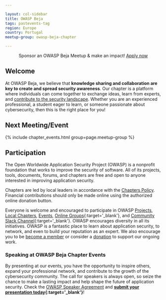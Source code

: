 ```yaml
---

layout: col-sidebar
title: OWASP Beja
tags: pastevents-tag
region: Europe
country: Portugal
meetup-group: owasp-beja-chapter

---
```


<div class="alert">
  <p style="text-align:center">
    Sponsor an OWASP Beja Meetup & make an impact!
    <a href="https://forms.gle/Yq3qPhcixJGnNgMRA">
      Apply now
    </a>
  </p>
</div>

## Welcome

At OWASP Beja, we believe that **knowledge sharing and collaboration are key to
create and spread security awareness**. Our chapter is a platform where
individuals can come together to exchange ideas, learn from experts, and
[contribute to the security landscape][speak]. Whether you are an experienced
professional, a student eager to learn, or someone passionate about
cybersecurity, then this is the right place for you!

## Next Meeting/Event

{% include chapter_events.html group=page.meetup-group %}

## Participation

The Open Worldwide Application Security Project (OWASP) is a nonprofit
foundation that works to improve the security of software. All of its projects,
tools, documents, forums, and chapters are free and open to anyone interested
in improving application security.

Chapters are led by local leaders in accordance with the [Chapters Policy].
Financial contributions should only be made online using the authorized online
donation button. 

Everyone is welcome and encouraged to participate in OWASP [Projects], [Local
Chapters], [Events], [Online Groups]{:target='_blank'}, and [Community Slack
Channel]{:target='_blank'}. OWASP encourages diversity in all its initiatives.
OWASP is a fantastic place to learn about application security, to network, and
even to build your reputation as an expert. We also encourage you to be [become
a member] or consider a [donation] to support our ongoing work.

### Speaking at OWASP Beja Chapter Events

By presenting at our events, you have the opportunity to inspire others, expand
your professional network, and contribute to the growth of the cybersecurity
community. The call for speakers is always open, so seize the chance to make a
lasting impact and help shape the future of application security. Check the
[OWASP Speaker Agreement] and **[submit your presentation
today][cft]{:target='_blank'}**!


[Chapters Policy]: /www-policy/operational/chapters
[Projects]: /projects/
[Local Chapters]: /chapters/
[Events]: /events/
[Online Groups]: https://groups.google.com/a/owasp.com/
[Community Slack Channel]: https://owasp.slack.com/
[become a member]: /membership/
[donation]: /donate/
[speak]: #speaking-at-owasp-beja-chapter-events
[OWASP Speaker Agreement]: /www-policy/legal/speaker-agreement
[cft]: https://forms.gle/XYLSQMeGtJgnjSPc7
